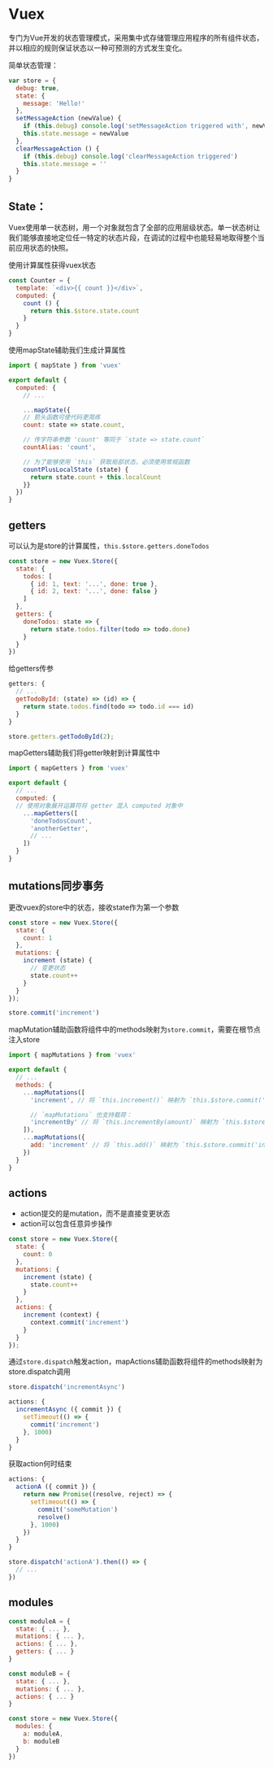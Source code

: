 # Vuex
专门为Vue开发的状态管理模式，采用集中式存储管理应用程序的所有组件状态，并以相应的规则保证状态以一种可预测的方式发生变化。

简单状态管理：
```js
var store = {
  debug: true,
  state: {
    message: 'Hello!'
  },
  setMessageAction (newValue) {
    if (this.debug) console.log('setMessageAction triggered with', newValue)
    this.state.message = newValue
  },
  clearMessageAction () {
    if (this.debug) console.log('clearMessageAction triggered')
    this.state.message = ''
  }
}
```

## State：
Vuex使用单一状态树，用一个对象就包含了全部的应用层级状态。单一状态树让我们能够直接地定位任一特定的状态片段，在调试的过程中也能轻易地取得整个当前应用状态的快照。

使用计算属性获得vuex状态
```js
const Counter = {
  template: `<div>{{ count }}</div>`,
  computed: {
    count () {
      return this.$store.state.count
    }
  }
}
```
使用mapState辅助我们生成计算属性
```js
import { mapState } from 'vuex'

export default {
  computed: {
    // ...

    ...mapState({
    // 箭头函数可使代码更简练
    count: state => state.count,

    // 传字符串参数 'count' 等同于 `state => state.count`
    countAlias: 'count',

    // 为了能够使用 `this` 获取局部状态，必须使用常规函数
    countPlusLocalState (state) {
      return state.count + this.localCount
    }}
  })
}
```

## getters
可以认为是store的计算属性，`this.$store.getters.doneTodos`
```js
const store = new Vuex.Store({
  state: {
    todos: [
      { id: 1, text: '...', done: true },
      { id: 2, text: '...', done: false }
    ]
  },
  getters: {
    doneTodos: state => {
      return state.todos.filter(todo => todo.done)
    }
  }
})
```
给getters传参
```js
getters: {
  // ...
  getTodoById: (state) => (id) => {
    return state.todos.find(todo => todo.id === id)
  }
}

store.getters.getTodoById(2);
```
mapGetters辅助我们将getter映射到计算属性中
```js
import { mapGetters } from 'vuex'

export default {
  // ...
  computed: {
  // 使用对象展开运算符将 getter 混入 computed 对象中
    ...mapGetters([
      'doneTodosCount',
      'anotherGetter',
      // ...
    ])
  }
}
```

## mutations同步事务
更改vuex的store中的状态，接收state作为第一个参数
```js
const store = new Vuex.Store({
  state: {
    count: 1
  },
  mutations: {
    increment (state) {
      // 变更状态
      state.count++
    }
  }
});

store.commit('increment')
```
mapMutation辅助函数将组件中的methods映射为`store.commit`，需要在根节点注入store
```js
import { mapMutations } from 'vuex'

export default {
  // ...
  methods: {
    ...mapMutations([
      'increment', // 将 `this.increment()` 映射为 `this.$store.commit('increment')`

      // `mapMutations` 也支持载荷：
      'incrementBy' // 将 `this.incrementBy(amount)` 映射为 `this.$store.commit('incrementBy', amount)`
    ]),
    ...mapMutations({
      add: 'increment' // 将 `this.add()` 映射为 `this.$store.commit('increment')`
    })
  }
}
```

## actions
- action提交的是mutation，而不是直接变更状态
- action可以包含任意异步操作

```js
const store = new Vuex.Store({
  state: {
    count: 0
  },
  mutations: {
    increment (state) {
      state.count++
    }
  },
  actions: {
    increment (context) {
      context.commit('increment')
    }
  }
});
```
通过`store.dispatch`触发action，mapActions辅助函数将组件的methods映射为store.dispatch调用
```js
store.dispatch('incrementAsync')

actions: {
  incrementAsync ({ commit }) {
    setTimeout(() => {
      commit('increment')
    }, 1000)
  }
}
```
获取action何时结束
```js
actions: {
  actionA ({ commit }) {
    return new Promise((resolve, reject) => {
      setTimeout(() => {
        commit('someMutation')
        resolve()
      }, 1000)
    })
  }
}

store.dispatch('actionA').then(() => {
  // ...
})
```

## modules
```js
const moduleA = {
  state: { ... },
  mutations: { ... },
  actions: { ... },
  getters: { ... }
}

const moduleB = {
  state: { ... },
  mutations: { ... },
  actions: { ... }
}

const store = new Vuex.Store({
  modules: {
    a: moduleA,
    b: moduleB
  }
})
```
